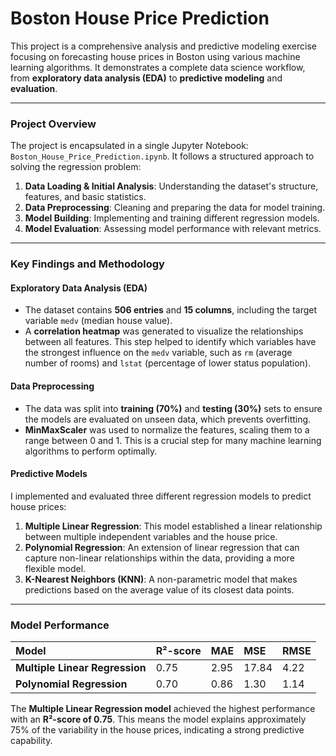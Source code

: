 # Boston House Price Prediction

This project is a comprehensive analysis and predictive modeling exercise focusing on forecasting house prices in Boston using various machine learning algorithms. It demonstrates a complete data science workflow, from **exploratory data analysis (EDA)** to **predictive modeling** and **evaluation**.

---

### Project Overview

The project is encapsulated in a single Jupyter Notebook: `Boston_House_Price_Prediction.ipynb`. It follows a structured approach to solving the regression problem:

1.  **Data Loading & Initial Analysis**: Understanding the dataset's structure, features, and basic statistics.
2.  **Data Preprocessing**: Cleaning and preparing the data for model training.
3.  **Model Building**: Implementing and training different regression models.
4.  **Model Evaluation**: Assessing model performance with relevant metrics.

---

### Key Findings and Methodology

#### **Exploratory Data Analysis (EDA)**

* The dataset contains **506 entries** and **15 columns**, including the target variable `medv` (median house value).
* A **correlation heatmap** was generated to visualize the relationships between all features. This step helped to identify which variables have the strongest influence on the `medv` variable, such as `rm` (average number of rooms) and `lstat` (percentage of lower status population).

#### **Data Preprocessing**

* The data was split into **training (70%)** and **testing (30%)** sets to ensure the models are evaluated on unseen data, which prevents overfitting.
* **MinMaxScaler** was used to normalize the features, scaling them to a range between 0 and 1. This is a crucial step for many machine learning algorithms to perform optimally.

#### **Predictive Models**

I implemented and evaluated three different regression models to predict house prices:

1.  **Multiple Linear Regression**: This model established a linear relationship between multiple independent variables and the house price.
2.  **Polynomial Regression**: An extension of linear regression that can capture non-linear relationships within the data, providing a more flexible model.
3.  **K-Nearest Neighbors (KNN)**: A non-parametric model that makes predictions based on the average value of its closest data points.

---

### Model Performance

| Model | R²-score | MAE | MSE | RMSE |
| :--- | :--- | :--- | :--- | :--- |
| **Multiple Linear Regression** | 0.75 | 2.95 | 17.84 | 4.22 |
| **Polynomial Regression** | 0.70 | 0.86 | 1.30 | 1.14 |

The **Multiple Linear Regression model** achieved the highest performance with an **R²-score of 0.75**. This means the model explains approximately 75% of the variability in the house prices, indicating a strong predictive capability.
